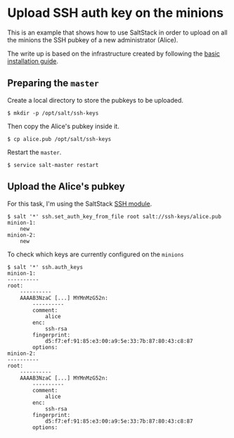 # Upload SSH auth key on the minions

This is an example that shows how to use SaltStack in order to upload on all
the minions the SSH pubkey of a new administrator (Alice).

The write up is based on the infrastructure created by following the
[basic installation guide](./00-basic-installation.md).

## Preparing the `master`

Create a local directory to store the pubkeys to be uploaded.

    $ mkdir -p /opt/salt/ssh-keys

Then copy the Alice's pubkey inside it.

    $ cp alice.pub /opt/salt/ssh-keys

Restart the `master`.

    $ service salt-master restart

## Upload the Alice's pubkey

For this task, I'm using the SaltStack
[SSH module](https://docs.saltstack.com/en/latest/ref/modules/all/salt.modules.ssh.html).

    $ salt '*' ssh.set_auth_key_from_file root salt://ssh-keys/alice.pub
    minion-1:
        new
    minion-2:
        new

To check which keys are currently configured on the `minions`

    $ salt '*' ssh.auth_keys
    minion-1:
    ----------
    root:
        ----------
        AAAAB3NzaC [...] MYMnMzG52n:
            ----------
            comment:
                alice
            enc:
                ssh-rsa
            fingerprint:
                d5:f7:ef:91:85:e3:00:a9:5e:33:7b:87:80:43:c8:87
            options:
    minion-2:
    ----------
    root:
        ----------
        AAAAB3NzaC [...] MYMnMzG52n:
            ----------
            comment:
                alice
            enc:
                ssh-rsa
            fingerprint:
                d5:f7:ef:91:85:e3:00:a9:5e:33:7b:87:80:43:c8:87
            options:
